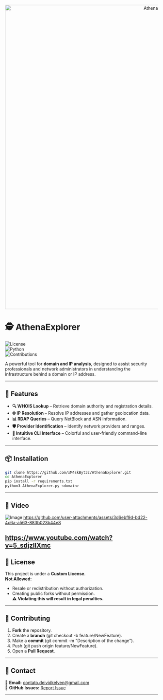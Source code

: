 <p align="center">
  <img src="https://github.com/xM4skByt3z/Gifs/blob/main/AthenaExplorerLogo.png" alt="AthenaExplorer" width="1000">
</p>

# 🕵️ AthenaExplorer  

![License](https://img.shields.io/badge/license-Custom-blue)  
![Python](https://img.shields.io/badge/python-3.8%2B-blue)  
![Contributions](https://img.shields.io/badge/contributions-welcome-brightgreen)  

A powerful tool for **domain and IP analysis**, designed to assist security professionals and network administrators in understanding the infrastructure behind a domain or IP address.  

---

## 🚀 Features  

- **🔍 WHOIS Lookup** – Retrieve domain authority and registration details.  
- **🌐 IP Resolution** – Resolve IP addresses and gather geolocation data.  
- **📊 RDAP Queries** – Query NetBlock and ASN information.  
- **🛡️ Provider Identification** – Identify network providers and ranges.  
- **🎨 Intuitive CLI Interface** – Colorful and user-friendly command-line interface.  

---

## 📦 Installation  

```bash
git clone https://github.com/xM4skByt3z/AthenaExplorer.git
cd AthenaExplorer
pip install -r requirements.txt
python3 AthenaExplorer.py <domain>
```

---

## 🎥 Video   
![Image](https://github.com/user-attachments/assets/24504fc5-1200-459f-8329-8cd7a83093f3)
https://github.com/user-attachments/assets/3d6ebf9d-bd22-4c6a-a563-883b023b44e8
## https://www.youtube.com/watch?v=5_sdjzIlXmc
## 📄 License  

This project is under a **Custom License**.  
**Not Allowed:**  
- Resale or redistribution without authorization.
- Creating public forks without permission.  
⚠ **Violating this will result in legal penalties.**  

---


## 🤝 Contributing  

1. **Fork** the repository. 
2. Create a **branch** (git checkout -b feature/NewFeature).  
3. Make a **commit** (git commit -m "Description of the change").  
4. Push (git push origin feature/NewFeature).  
5. Open a **Pull Request**.  

---

## 📧 Contact  

📩 **Email:** contato.deividkelven@gmail.com  
💬 **GitHub Issues:** [Report Issue](https://github.com/xM4skByt3z/issues)  

---
